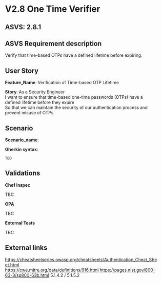 # V2.8 One Time Verifier

## ASVS: 2.8.1

## ASVS Requirement description

Verify that time-based OTPs have a defined lifetime before
expiring.

## User Story

**Feature_Name**: Verification of Time-based OTP Lifetime

**Story**:
As a Security Engineer\
I want to ensure that time-based one-time passwords (OTPs) have a defined
lifetime before they expire\
So that we can maintain the security of our authentication process and
prevent misuse of OTPs.

## Scenario

**Scenario_name**: 

**Gherkin syntax**:

```gherkin
TBD
```

## Validations

**Chef Inspec**

TBC

**OPA**

TBC

**External Tests**

TBC

## External links

<https://cheatsheetseries.owasp.org/cheatsheets/Authentication_Cheat_Sheet.html> \
<https://cwe.mitre.org/data/definitions/916.html>
<https://pages.nist.gov/800-63-3/sp800-63b.html> 5.1.4.2 / 5.1.5.2


